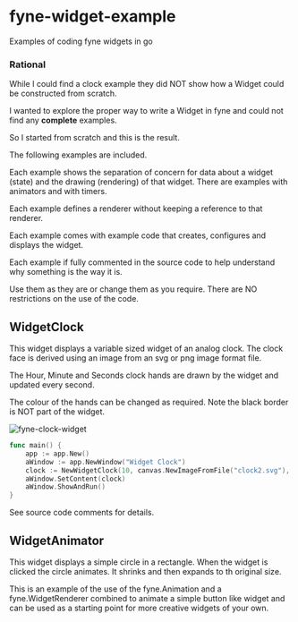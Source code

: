 # fyne-widget-example
Examples of coding fyne widgets in go

### Rational

While I could find a clock example they did NOT show how a Widget could be constructed from scratch. 

I wanted to explore the proper way to write a Widget in fyne and could not find any **complete** examples.

So I started from scratch and this is the result. 

The following examples are included.

Each example shows the separation of concern for data about a widget (state) and the drawing (rendering) of that widget. There are examples with animators and with timers.

Each example defines a renderer without keeping a reference to that renderer. 

Each example comes with example code that creates, configures and displays the widget.

Each example if fully commented in the source code to help understand why something is the way it is.

Use them as they are or change them as you require. There are NO restrictions on the use of the code.

## WidgetClock

This widget displays a variable sized widget of an analog clock. The clock face is derived using an image from an svg or png image format file. 

The Hour, Minute and Seconds clock hands are drawn by the widget and updated every second.

The colour of the hands can be changed as required. Note the black border is NOT part of the widget.

![fyne-clock-widget](https://user-images.githubusercontent.com/94919638/143290347-2a0f5f1c-7015-4a00-b994-72b17e272ee1.png)

```go
func main() {
	app := app.New()
	aWindow := app.NewWindow("Widget Clock")
	clock := NewWidgetClock(10, canvas.NewImageFromFile("clock2.svg"), 100, 100, true)
	aWindow.SetContent(clock)
	aWindow.ShowAndRun()
}
```

See source code comments for details.

## WidgetAnimator

This widget displays a simple circle in a rectangle. When the widget is clicked the circle animates. It shrinks and then expands to th original size.

This is an example of the use of the fyne.Animation and a fyne.WidgetRenderer combined to animate a simple button like widget and can be used as a starting point for more creative widgets of your own.





